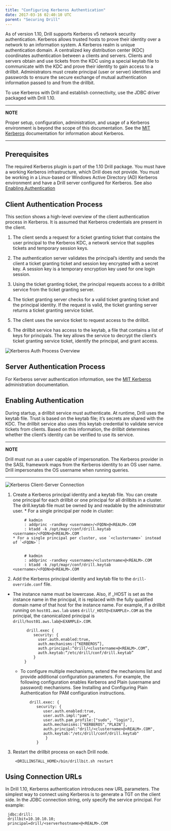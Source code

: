 ```yaml
---
title: "Configuring Kerberos Authentication"
date: 2017-03-16 02:40:10 UTC
parent: "Securing Drill"
---
```

As of version 1.10, Drill supports Kerberos v5 network security authentication.  Kerberos allows trusted hosts to prove their identity over a network to an information system.  A Kerberos realm is unique authentication domain. A centralized key distribution center (KDC) coordinates authentication between a clients and servers. Clients and servers obtain and use tickets from the KDC using a special keytab file to communicate with the KDC and prove their identity to gain access to a drillbit.  Administrators must create principal (user or server) identities and passwords to ensure the secure exchange of mutual authentication information passed to and from the drillbit. 

To use Kerberos with Drill and establish connectivity, use the JDBC driver packaged with Drill 1.10.

---
**NOTE**

Proper setup, configuration, administration, and usage of a Kerberos environment is beyond the scope of this documentation.  See the [MIT Kerberos](http://web.mit.edu/kerberos/ "MIT Kerberos") documentation for information about Kerberos.

---

## Prerequisites

The required Kerberos plugin is part of the 1.10 Drill package. You must have a working Kerberos infrastructure, which Drill does not provide. You must be working in a Linux-based or Windows Active Directory (AD) Kerberos environment and have a Drill server configured for Kerberos. See also [Enabling Authentication]({{site.baseurl}}/docs/configuring-kerberos-authentication/#enabling-authentication)

## Client Authentication Process 

This section shows a high-level overview of the client authentication process in Kerberos. It is assumed that Kerberos credentials are present in the client.

1. The client sends a request for a ticket granting ticket that contains the user principal to the Kerberos KDC, a network service that supplies tickets and temporary session keys. 

1. The authentication server validates the principal’s identity and sends the client a ticket granting ticket and session key encrypted with a secret key. A session key is a temporary encryption key used for one login session.

1. Using the ticket granting ticket, the principal requests access to a drillbit service from the ticket granting server.

1. The ticket granting server checks for a valid ticket granting ticket and the principal identity. If the request is valid, the ticket granting server returns a ticket granting service ticket.

1. The client uses the service ticket to request access to the drillbit.

1. The drillbit service has access to the keytab, a file that contains a list of keys for principals.  The key allows the service to decrypt the client’s ticket granting service ticket, identify the principal, and grant access.


![Kerberos Auth Process Overview](http://i.imgur.com/U6e8FR5.png)

## Server Authentication Process
For Kerberos server authentication information, see the [MIT Kerberos](http://web.mit.edu/kerberos/ "MIT Kerberos") administration documentation. 


## Enabling Authentication
During startup, a drillbit service must authenticate. At runtime, Drill uses the keytab file. Trust is based on the keytab file; it’s secrets are shared with the KDC. The drillbit service also uses this keytab credential to validate service tickets from clients. Based on this information, the drillbit determines whether the client’s identity can be verified to use its service. 

---
**NOTE**

Drill must  run as a user capable of impersonation. The Kerberos provider in the SASL framework maps from the Kerberos identity to an OS user name. Drill impersonates the OS username when running queries. 

---


![Kerberos Client-Server Connection](http://i.imgur.com/04S0vss.png)  

1. Create a Kerberos principal identity and a keytab file.  You can create one principal for each drillbit or one principal for all drillbits in a cluster. The drill.keytab file must be owned by and readable by the administrator user. 
       * For a single principal per node in cluster:
       

            # kadmin  
			: addprinc -randkey <username>/<FQDN>@<REALM>.COM  
			: ktadd -k /opt/mapr/conf/drill.keytab <username>/<FQDN>@<REALM>.COM
       * For a single principal per cluster, use `<clustername>` instead of `<FQDN>`:
       

            # kadmin  
			: addprinc -randkey <username>/<clustername>@<REALM>.COM  
			: ktadd -k /opt/mapr/conf/drill.keytab <username>/<FQDN>@<REALM>.COM
       

2. Add the Kerberos principal identity and keytab file to the `drill-override.conf` file.  
 * The instance name must be lowercase. Also, if \_HOST is set as the instance name in the principal, it is replaced with the fully qualified domain name of that host for the instance name. For example, if a drillbit running on `host01.aws.lab` uses `drill/_HOST@<EXAMPLE>.COM` as the principal, the canonicalized principal is `drill/host01.aws.lab@<EXAMPLE>.COM`. 
 
   
             drill.exec {  
   			    security: {  
 			      user.auth.enabled:true,  
 			      auth.mechanisms:[“KERBEROS”],  
 			      auth.principal:“drill/<clustername>@<REALM>.COM”,  
 			      auth.keytab:“/etc/drill/conf/drill.keytab”  
				}  
			}  
  
   * To configure multiple mechanisms, extend the mechanisms list and provide additional configuration parameters. For example, the following configuration enables Kerberos and Plain (username and password) mechanisms. See Installing and Configuring Plain Authentication for PAM configuration instructions. 
   
 
             drill.exec: {  
              	security: {  
              	   user.auth.enabled:true,  
              	   user.auth.impl:"pam",  
              	   user.auth.pam_profile:["sudo", "login"],  
              	   auth.mechanisms:["KERBEROS","PLAIN"],  
              	   auth.principal:"drill/<clustername>@<REALM>.COM",  
              	   auth.keytab:"/etc/drill/conf/drill.keytab"  
              		}  
              	}    
3. Restart the drillbit process on each Drill node.  
   
        <DRILLINSTALL_HOME>/bin/drillbit.sh restart 
 


## Using Connection URLs

In Drill 1.10, Kerberos authentication introduces new URL parameters. The simplest way to connect using Kerberos is to generate a TGT on the client side. In the JDBC connection string, only specify the service principal. For example:

     jdbc:drill:  
     drillbit=10.10.10.10;  
     principal=drill/<serverhostname>@<REALM>.COM  


